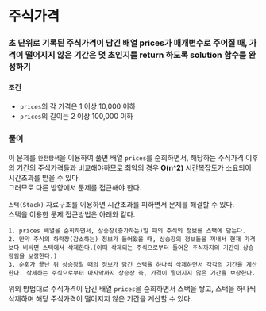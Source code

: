 # 주식가격
### 초 단위로 기록된 주식가격이 담긴 배열 prices가 매개변수로 주어질 때, 가격이 떨어지지 않은 기간은 몇 초인지를 return 하도록 solution 함수를 완성하기
#### 조건
- `prices`의 각 가격은 1 이상 10,000 이하
- `prices`의 길이는 2 이상 100,000 이하
### 풀이
이 문제를 `완전탐색`을 이용하여 풀면 배열 `prices`를 순회하면서, 해당하는 주식가격 이후의 기간의 주식가격들과 비교해야하므로 최악의 경우 **O(n^2)** 시간복잡도가 소요되어 시간초과를 받을 수 있다.  
그러므로 다른 방향에서 문제를 접근해야 한다.  

`스택(Stack)` 자료구조를 이용하면 시간초과를 피하면서 문제를 해결할 수 있다.  
스택을 이용한 문제 접근방법은 아래와 같다.  
```
1. prices 배열을 순회하면서, 상승장(증가하는)일 때의 주식의 정보를 스택에 담는다.
2. 만약 주식의 하락장(감소하는) 정보가 들어왔을 때, 상승장의 정보들을 꺼내서 현재 가격보다 비싸면 스택에서 삭제한다.(이때 삭제되는 주식으로부터 들어온 주식까지의 기간이 상승장임을 보장한다.)
3. 순회가 끝난 뒤 상승장일 때의 정보가 담긴 스택을 하나씩 삭제하면서 각각의 기간을 계산한다. 삭제하는 주식으로부터 마지막까지 상승장 즉, 가격이 떨어지지 않은 기간을 보장한다. 
```
위의 방법대로 주식가격이 담긴 배열 `prices`을 순회하면서 스택을 쌓고, 스택을 하나씩 삭제하며
해당 주식가격이 떨어지지 않은 기간을 계산할 수 있다.

